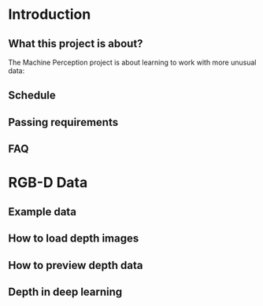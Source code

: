 # Introduction

## What this project is about?
The Machine Perception project is about learning to work with more unusual data: 

## Schedule

## Passing requirements

## FAQ

# RGB-D Data

## Example data

## How to load depth images

## How to preview depth data

## Depth in deep learning

